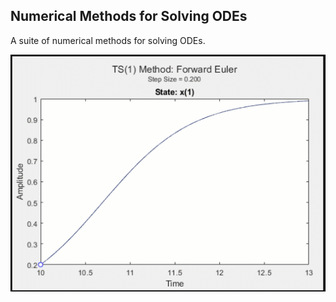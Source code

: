 ## Numerical Methods for Solving ODEs

A suite of numerical methods for solving ODEs.
<p align="center">
  <img src="Assets_/NumericalMethods.gif" alt="animated" />
</p>